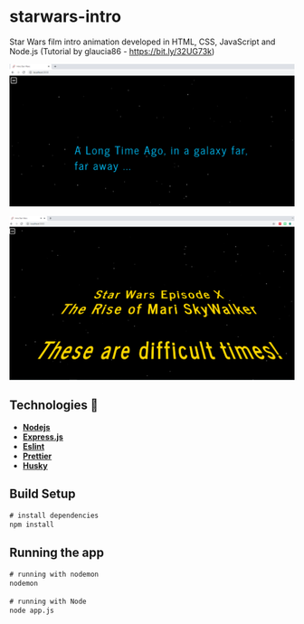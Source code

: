 # starwars-intro
Star Wars film intro animation developed in HTML, CSS, JavaScript and Node.js (Tutorial by glaucia86 - https://bit.ly/32UG73k)

![Image of the intro](public/images/intro.png)

![Image of the paragraphs](public/images/app.png)

## Technologies 🚀

* **[Nodejs](https://nodejs.org/en/)**
* **[Express.js](https://expressjs.com/)**
* **[Eslint](https://eslint.org/)**
* **[Prettier](https://prettier.io/)**
* **[Husky](https://www.npmjs.com/package/husky/v/3.0.0)**

## Build Setup

    # install dependencies
    npm install
    
## Running the app
    
    # running with nodemon
    nodemon
    
    # running with Node
    node app.js

